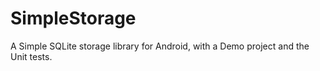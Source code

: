 SimpleStorage
=============

A Simple SQLite storage library for Android, with a Demo project and the Unit tests.
